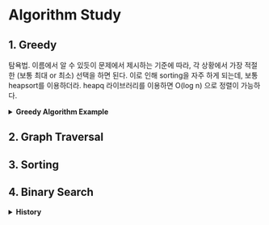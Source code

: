 # Algorithm Study

## 1. Greedy
탐욕법. 이름에서 알 수 있듯이 문제에서 제시하는 기준에 따라, 각 상황에서 가장 적절한 (보통 최대 or 최소) 선택을 하면 된다. 이로 인해 sorting을 자주 하게 되는데, 보통 heapsort를 이용하더라. heapq 라이브러리를 이용하면 O(log n) 으로 정렬이 가능하다.

<details>
<summary><b>Greedy Algorithm Example</b></summary>
<div markdown="1">
 [BOJ 14698](https://github.com/99sphere/Problem-Solving/blob/main/Greedy/BOJ_14698.py)   
</div>
</details>


## 2. Graph Traversal    

## 3. Sorting

## 4. Binary Search


<details>
<summary><b>History</b></summary>
<div markdown="1">

##### 2021.07.06
    Implementation - BOJ_2941   
  
##### 2021.07.23
    Greedy - BOJ_2839   
  
##### 2021.07.25
    Greedy - BOJ_11399   
  
##### 2021.07.28
    Greedy - BOJ_11047   
  
##### 2021.07.31
    Greedy - BOJ_1931   
  
##### 2021.08.13
    Greedy - BOJ_1541   
    Greedy - BOJ_5585
    Greedy - BOJ_2217
    
##### 2021.08.14
    Greedy - BOJ_10162   

##### 2021.08.15
    Greedy - BOJ_1946
    
    
##### 2021.09.19
    Greedy - BOJ_1789
    Greedy - BOJ_1715
    Greedy - BOJ_4796
    Greedy - BOJ_1744
    Greedy - BOJ_1080
    Greedy - BOJ_1202
    Greedy - BOJ_2437
    
##### 2021.09.20
    Greedy - BOJ_1700
    Greedy - BOJ_11000
    Greedy - BOJ_9576   

##### 2021.09.21
    Greedy - BOJ_13904
    Greedy - BOJ_12904
    Greedy - BOJ_2109
    Greedy - BOJ_1461
    Greedy - BOJ_1781 --> 왜 맞았지?
    Greedy - BOJ_13164
    Greedy - BOJ_16120
    Greedy - BOJ_15922

##### 2021.09.22
    Greedy - BOJ_2141
    Greedy - BOJ_1339
        
##### 2021.01.21
    Greedy - BOJ_1826

##### 2021.01.22
    Greedy - BOJ_1092
    Greedy - BOJ_2262
        
##### 2021.01.22
    Greedy - BOJ_1374
        
##### 2021.01.28
    Greedy - BOJ_5430
        
##### 2021.01.30
    DP - BOJ_11659
        
##### 2021.02.06
    Graph Traversal - BOJ_2178
    Graph Traversal - BOJ_2667
    Graph Traversal - BOJ_1012
        
##### 2021.02.12
    Graph Traversal - BOJ_7576   
    Graph Traversal - BOJ_10026 (Python3 시간초과, PyPy3 통과)   
    Graph Traversal - BOJ_7569
    Graph Traversal - BOJ_1987
</div>
</details>

